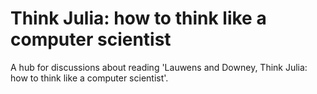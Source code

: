 # Think Julia: how to think like a computer scientist

A hub for discussions about reading 'Lauwens and Downey, Think Julia: how to think like a computer scientist'.
